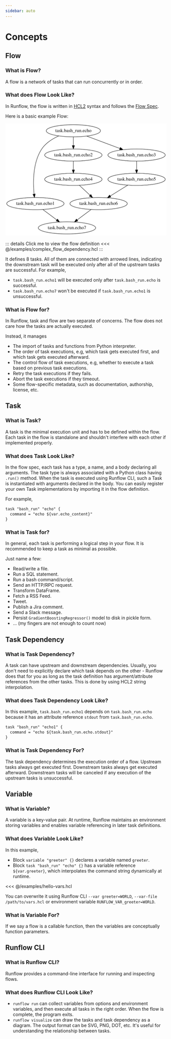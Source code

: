 ```yaml
---
sidebar: auto
---
```


# Concepts

## Flow

### What is Flow?

A flow is a network of tasks that can run concurrently or in order.

### What does Flow Look Like?

In Runflow, the flow is written in [HCL2](https://github.com/hashicorp/hcl) syntax and follows the [Flow Spec](flow-spec.md).

Here is a basic example Flow:

![complex_flow_dependency_visualize](/images/complex_flow_dependency_visualize.svg)

::: details Click me to view the flow definition
<<< @/examples/complex_flow_dependency.hcl
:::

It defines 8 tasks. All of them are connected with arrowed lines, indicating the downstream task will be executed only after all of the upstream tasks are successful. For example,

* `task.bash_run.echo1` will be executed only after `task.bash_run.echo` is successful.
* `task.bash_run.echo7` won't be executed if `task.bash_run.echo1` is unsuccessful.

### What is Flow for?

In Runflow, task and flow are two separate of concerns.
The flow does not care how the tasks are actually executed.

Instead, it manages

* The import of tasks and functions from Python interpreter.
* The order of task executions, e.g, which task gets executed first, and which task gets executed afterward.
* The control flow of task executions, e.g, whether to execute a task based on previous task executions.
* Retry the task executions if they fails.
* Abort the task executions if they timeout.
* Some flow-specific metadata, such as documentation, authorship, license, etc.

## Task

### What is Task?

A task is the minimal execution unit and has to be defined within the flow.
Each task in the flow is standalone and shouldn't interfere with each other if implemented properly.

### What does Task Look Like?

In the flow spec, each task has a type, a name, and a body declaring all arguments. The task type is always associated with a Python class having `.run()` method. When the task is executed using Runflow CLI, such a Task is instantiated with arguments declared in the body. You can easily register your own Task implementations by importing it in the flow definition.

For example,

```hcl
task "bash_run" "echo" {
  command = "echo ${var.echo_content}"
}
```

### What is Task for?

In general, each task is performing a logical step in your flow. It is recommended to keep a task as minimal as possible.

Just name a few:

* Read/write a file.
* Run a SQL statement.
* Run a bash command/script.
* Send an HTTP/RPC request.
* Transform DataFrame.
* Fetch a RSS Feed.
* Tweet.
* Publish a Jira comment.
* Send a Slack message.
* Persist `GradientBoostingRegressor()` model to disk in pickle form.
* ... (my fingers are not enough to count now)

## Task Dependency

### What is Task Dependency?

A task can have upstream and downstream dependencies. Usually, you don't need to explicitly declare which task depends on the other - Runflow does that for you as long as the task definition has argument/attribute references from the other tasks. This is done by using HCL2 string interpolation.

### What does Task Dependency Look Like?

In this example, `task.bash_run.echo1` depends on `task.bash_run.echo` because it has an attribute reference `stdout` from `task.bash_run.echo`.

```hcl
task "bash_run" "echo1" {
  command = "echo ${task.bash_run.echo.stdout}"
}
```

### What is Task Dependency For?

The task dependency determines the execution order of a flow.
Upstream tasks always get executed first.
Downstream tasks always get executed afterward.
Downstream tasks will be canceled if any execution of the upstream tasks is unsuccessful.

## Variable

### What is Variable?

A variable is a key-value pair. At runtime, Runflow maintains an environment storing variables and enables variable referencing in later task definitions.

### What does Variable Look Like?

In this example,

* Block `variable "greeter" {}` declares a variable named `greeter`.
* Block `task "bash_run" "echo" {}` has a variable reference `${var.greeter}`, which interpolates the command string dynamically at runtime.

<<< @/examples/hello-vars.hcl

You can overwrite it using Runflow CLI `--var greeter=WORLD`, `--var-file /path/to/vars.hcl` or environment variable `RUNFLOW_VAR_greeter=WORLD`.

### What is Variable For?

If we say a flow is a callable function, then the variables are conceptually function parameters.

## Runflow CLI

### What is Runflow CLI?

Runflow provides a command-line interface for running and inspecting flows.

### What does Runflow CLI Look Like?

* `runflow run` can collect variables from options and environment variables, and then execute all tasks in the right order. When the flow is complete, the program exits.
* `runflow visualize` can draw the tasks and task dependency as a diagram. The output format can be SVG, PNG, DOT, etc. It's useful for understanding the relationship between tasks.

